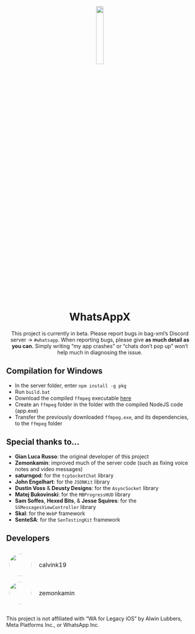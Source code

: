 <div align="center">
<img src="Xcode%20Project/WhatsApp%20Legacy/Images/logo_large.png" width=20% height=20%>
<h1>WhatsAppX</h1>

This project is currently in beta. Please report bugs in bag-xml’s Discord server -> `#whatsapp`. When reporting bugs, please give **as much detail as you can.** Simply writing “my app crashes” or “chats don’t pop up” won’t help much in diagnosing the issue.

</div>

## Compilation for Windows
- In the server folder, enter `npm install -g pkg`
- Run `build.bat`
- Download the compiled `ffmpeg` executable [here](https://github.com/BtbN/FFmpeg-Builds/releases/download/latest/ffmpeg-master-latest-win64-lgpl.zip)
- Create an `ffmpeg` folder in the folder with the compiled NodeJS code (app.exe)
- Transfer the previously downloaded `ffmpeg.exe`, and its dependencies, to the `ffmpeg` folder

## Special thanks to...
- **Gian Luca Russo**: the original developer of this project
- **Zemonkamin**: improved much of the server code (such as fixing voice notes and video messages)
- **saturngod**: for the `tcpSocketChat` library
- **John Engelhart**: for the `JSONKit` library
- **Dustin Voss** & **Deusty Designs**: for the `AsyncSocket` library
- **Matej Bukovinski**: for the `MBProgressHUD` library
- **Sam Soffes**, **Hexed Bits**, & **Jesse Squires**: for the `SSMessagesViewController` library
- **Skal**: for the `WebP` framework
- **SenteSA**: for the `SenTestingKit` framework

## Developers
<table style="border-collapse: separate; border-spacing: 0 10px;">
  <tr>
    <td style="vertical-align: middle;">
      <img src="Xcode%20Project/WhatsApp%20Legacy/Images/pfp.jpeg" style="width:60px; height:60px; border-radius:50%;">
    </td>
    <td style="vertical-align: middle; padding-left: 12px; font-size: 16px;">
      calvink19
    </td>
  </tr>
  <tr>
    <td style="vertical-align: middle;">
      <img src="https://cdn.discordapp.com/avatars/274765047342039040/71631003d16f8893dc72f789c1c992d6.png" style="width:60px; height:60px; border-radius:50%;">
    </td>
    <td style="vertical-align: middle; padding-left: 12px; font-size: 16px;">
      zemonkamin
    </td>
  </tr>
</table>

This project is not affiliated with “WA for Legacy iOS” by Alwin Lubbers, Meta Platforms Inc., or WhatsApp Inc.
